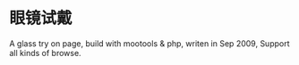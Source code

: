 眼镜试戴
=========================================

A glass try on page, build with mootools & php, writen in Sep 2009, Support all kinds of browse.





